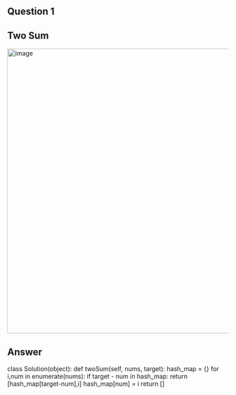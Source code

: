 ## Question 1
## Two Sum
<img width="647" alt="image" src="https://github.com/vaish0825/leetcode-python-easy/assets/171915053/928509a3-0988-43a3-b9ed-6029897899c2">

## Answer
class Solution(object):
    def twoSum(self, nums, target):
        hash_map = {}
        for i,num in enumerate(nums):
            if target - num in hash_map:
               return [hash_map[target-num],i]
            hash_map[num] = i
         return []











